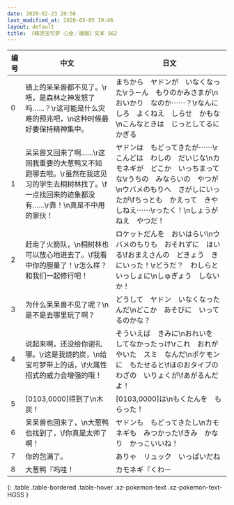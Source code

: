 ```yaml
---
date: 2020-02-23 20:56
last_modified_at: 2020-03-05 19:46
layout: default
title: 《精灵宝可梦 心金／魂银》文本 562
---
```

| 编号 | 中文 | 日文 |
| ---- | ---- | ---- |
| 0 | 镇上的呆呆兽都不见了。\r唔，是森林之神发怒了吗……？\r这可能是什么灾难的预兆吧，\n这种时候最好要保持精神集中。 | まちから　ヤドンが　いなくなった\rう－ん　もりのかみさまが\nおいかり　なのか⋯⋯？\rなんにしろ　よくねえ　しらせ　かもな\nこんなときは　じっとしてるに　かぎる |
| 1 | 呆呆兽又回来了啊……\r这回我重要的大葱鸭又不知跑哪去啦。\r虽然在我这见习的学生去桐树林找了。\f一点找回来的迹象都没有……\r靠！\n真是不中用的家伙！ | ヤドンは　もどってきたが⋯⋯\rこんどは　わしの　だいじな\nカモネギが　どこか　いっちまってな\rうちの　みならいの　やつが\nウバメのもりへ　さがしにいったが\fちっとも　かえって　きやしねえ⋯⋯\rったく！\nしょうがねえ　やつだ！ |
| 2 | 赶走了火箭队，\n桐树林也可以放心地进去了。\f我看中你的胆量了！\r怎么样？和我们一起修行吧！ | ロケットだんを　おいはらい\nウバメのもりも　おそれずに　はいる\fおまえさんの　どきょう　きにいった！\rどうだ？　わしらと　いっしょに\nしゅぎょう　しないか！ |
| 3 | 为什么呆呆兽不见了呢？\n是不是去哪里玩了啊？ | どうして　ヤドン　いなくなったんだ\nどこか　あそびに　いってるのかな？ |
| 4 | 说起来啊，还没给你谢礼哪。\r这是我烧的炭，\n给宝可梦带上的话，\f火属性招式的威力会增强的哦！ | そういえば　きみに\nおれいを　してなかったっけ\rこれ　おれが　やいた　スミ　なんだ\nポケモンに　もたせると\fほのおタイプの　わざの　いりょくが\fあがるんだよ！ |
| 5 | [0103,0000]得到了\n木炭！ | [0103,0000]は\nもくたんを　もらった！ |
| 6 | 呆呆兽也回来了，\n大葱鸭也找到了，\f你真是太帅了啊！ | ヤドンも　もどってきたし\nカモネギも　みつかった\fきみ　かなり　かっこいいね！ |
| 7 | 你的包满了。 | ありゃ　リュック　いっぱいだね |
| 8 | 大葱鸭『呜哇！ | カモネギ『くわ－ |
{: .table .table-bordered .table-hover .xz-pokemon-text .xz-pokemon-text-HGSS }